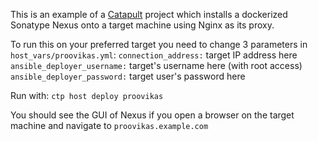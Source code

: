 This is an example of a [Catapult](https://github.com/ClarifiedSecurity/catapult) project which installs a dockerized Sonatype Nexus onto a target machine using Nginx as its proxy. 

To run this on your preferred target you need to change 3 parameters in `host_vars/proovikas.yml`:
`connection_address:` target IP address here
`ansible_deployer_username:` target's username here (with root access)
`ansible_deployer_password:` target user's password here


Run with:
`ctp host deploy proovikas`

You should see the GUI of Nexus if you open a browser on the target machine and navigate to `proovikas.example.com`
